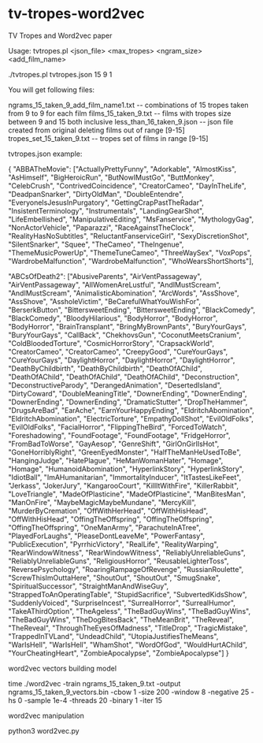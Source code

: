 # tv-tropes-word2vec
TV Tropes and Word2vec paper

Usage: tvtropes.pl <json_file> <max_tropes> <ngram_size> <add_film_name>

./tvtropes.pl tvtropes.json 15 9 1

You will get following files:

ngrams_15_taken_9_add_film_name1.txt  -- combinations of 15 tropes taken from 9 to 9 for each film
films_15_taken_9.txt   -- films with tropes size between 9 and 15 both inclusive
less_than_16_taken_9.json  -- json file created from original deleting films out of range [9-15]
tropes_set_15_taken_9.txt  -- tropes set of films in range [9-15]

tvtropes.json example:

{
   "ABBATheMovie": ["ActuallyPrettyFunny", "Adorkable", "AlmostKiss", "AsHimself", "BigHeroicRun", "ButNowIMustGo", "ButtMonkey", "CelebCrush", "ContrivedCoincidence", "CreatorCameo", "DayInTheLife", "DeadpanSnarker", "DirtyOldMan", "DoubleEntendre", "EveryoneIsJesusInPurgatory", "GettingCrapPastTheRadar", "InsistentTerminology", "Instrumentals", "LandingGearShot", "LifeEmbellished", "ManipulativeEditing", "MsFanservice", "MythologyGag", "NonActorVehicle", "Paparazzi", "RaceAgainstTheClock", "RealityHasNoSubtitles", "ReluctantFanserviceGirl", "SexyDiscretionShot", "SilentSnarker", "Squee", "TheCameo", "TheIngenue", "ThemeMusicPowerUp", "ThemeTuneCameo", "ThreeWaySex", "VoxPops", "WardrobeMalfunction", "WardrobeMalfunction", "WhoWearsShortShorts"], 

"ABCsOfDeath2": ["AbusiveParents", "AirVentPassageway", "AirVentPassageway", "AllWomenAreLustful", "AndIMustScream", "AndIMustScream", "AnimalisticAbomination", "ArcWords", "AssShove", "AssShove", "AssholeVictim", "BeCarefulWhatYouWishFor", "BerserkButton", "BittersweetEnding", "BittersweetEnding", "BlackComedy", "BlackComedy", "BloodyHilarious", "BodyHorror", "BodyHorror", "BodyHorror", "BrainTransplant", "BringMyBrownPants", "BuryYourGays", "BuryYourGays", "CallBack", "ChekhovsGun", "CoconutMeetsCranium", "ColdBloodedTorture", "CosmicHorrorStory", "CrapsackWorld", "CreatorCameo", "CreatorCameo", "CreepyGood", "CureYourGays", "CureYourGays", "DaylightHorror", "DaylightHorror", "DaylightHorror", "DeathByChildbirth", "DeathByChildbirth", "DeathOfAChild", "DeathOfAChild", "DeathOfAChild", "DeathOfAChild", "Deconstruction", "DeconstructiveParody", "DerangedAnimation", "DesertedIsland", "DirtyCoward", "DoubleMeaningTitle", "DownerEnding", "DownerEnding", "DownerEnding", "DownerEnding", "DramaticStutter", "DropTheHammer", "DrugsAreBad", "EarAche", "EarnYourHappyEnding", "EldritchAbomination", "EldritchAbomination", "ElectricTorture", "EmpathyDollShot", "EvilOldFolks", "EvilOldFolks", "FacialHorror", "FlippingTheBird", "ForcedToWatch", "Foreshadowing", "FoundFootage", "FoundFootage", "FridgeHorror", "FromBadToWorse", "GayAesop", "GenreShift", "GirlOnGirlIsHot", "GoneHorriblyRight", "GreenEyedMonster", "HalfTheManHeUsedToBe", "HangingJudge", "HatePlague", "HeManWomanHater", "Homage", "Homage", "HumanoidAbomination", "HyperlinkStory", "HyperlinkStory", "IdiotBall", "ImAHumanitarian", "ImmortalityInducer", "ItTastesLikeFeet", "Jerkass", "JokerJury", "KangarooCourt", "KillItWithFire", "KillerRabbit", "LoveTriangle", "MadeOfPlasticine", "MadeOfPlasticine", "ManBitesMan", "ManOnFire", "MaybeMagicMaybeMundane", "MercyKill", "MurderByCremation", "OffWithHerHead", "OffWithHisHead", "OffWithHisHead", "OffingTheOffspring", "OffingTheOffspring", "OffingTheOffspring", "OneManArmy", "ParachuteInATree", "PlayedForLaughs", "PleaseDontLeaveMe", "PowerFantasy", "PublicExecution", "PyrrhicVictory", "RealLife", "RealityWarping", "RearWindowWitness", "RearWindowWitness", "ReliablyUnreliableGuns", "ReliablyUnreliableGuns", "ReligiousHorror", "ReusableLighterToss", "ReversePsychology", "RoaringRampageOfRevenge", "RussianRoulette", "ScrewThisImOuttaHere", "ShoutOut", "ShoutOut", "SmugSnake", "SpiritualSuccessor", "StraightManAndWiseGuy", "StrappedToAnOperatingTable", "StupidSacrifice", "SubvertedKidsShow", "SuddenlyVoiced", "SurpriseIncest", "SurrealHorror", "SurrealHumor", "TakeAThirdOption", "TheAgeless", "TheBadGuyWins", "TheBadGuyWins", "TheBadGuyWins", "TheDogBitesBack", "TheMeanBrit", "TheReveal", "TheReveal", "ThroughTheEyesOfMadness", "TitleDrop", "TragicMistake", "TrappedInTVLand", "UndeadChild", "UtopiaJustifiesTheMeans", "WarIsHell", "WarIsHell", "WhamShot", "WordOfGod", "WouldHurtAChild", "YourCheatingHeart", "ZombieApocalypse", "ZombieApocalypse"]
}


word2vec vectors building model

time ./word2vec -train ngrams_15_taken_9.txt -output ngrams_15_taken_9_vectors.bin -cbow 1 -size 200 -window 8 -negative 25 -hs 0 -sample 1e-4 -threads 20 -binary 1 -iter 15



word2vec manipulation

python3 word2vec.py
